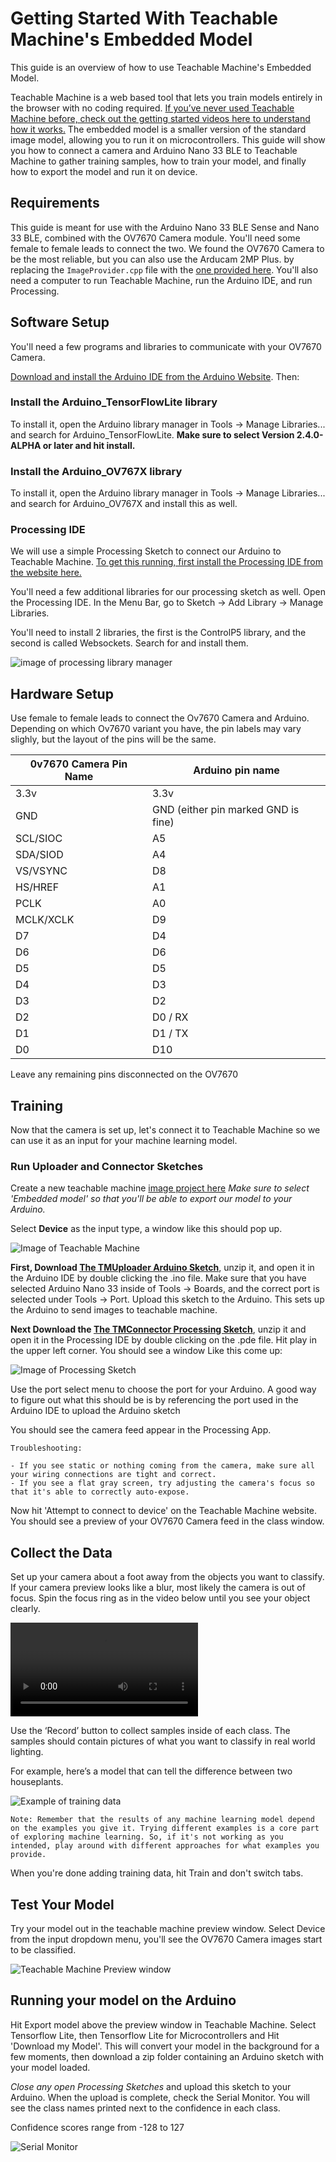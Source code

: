 # Getting Started With Teachable Machine's Embedded Model

This guide is an overview of how to use Teachable Machine's Embedded Model.

Teachable Machine is a web based tool that lets you train models entirely in the browser with no coding required. [If you’ve never used Teachable Machine before, check out the getting started videos here to understand how it works.](https://www.youtube.com/watch?v=DFBbSTvtpy4) The embedded model is a smaller version of the standard image model, allowing you to run it on microcontrollers.
This guide will show you how to connect a camera and Arduino Nano 33 BLE to Teachable Machine to gather training samples, how to train your model, and finally how to export the model and run it on device.

## Requirements

This guide is meant for use with the Arduino Nano 33 BLE Sense and Nano 33 BLE, combined with the OV7670 Camera module. You'll need some female to female leads to connect the two.
We found the OV7670 Camera to be the most reliable, but you can also use the Arducam 2MP Plus. by replacing the `ImageProvider.cpp` file with the [one provided here](https://github.com/googlecreativelab/teachablemachine-community/blob/master/snippets/markdown/tiny_image/tiny_templates/arducam_image_provider/ImageProvider.cpp).
You'll also need a computer to run Teachable Machine, run the Arduino IDE, and run Processing.

## Software Setup

You'll need a few programs and libraries to communicate with your OV7670 Camera.

[Download and install the Arduino IDE from the Arduino Website](https://www.arduino.cc/en/software). Then:

### Install the Arduino_TensorFlowLite library

To install it, open the Arduino library manager in Tools -> Manage Libraries... and search for Arduino_TensorFlowLite. **Make sure to select Version 2.4.0-ALPHA or later and hit install.**

### Install the Arduino_OV767X library

To install it, open the Arduino library manager in Tools -> Manage Libraries... and search for Arduino_OV767X and install this as well.

### Processing IDE

We will use a simple Processing Sketch to connect our Arduino to Teachable Machine. [To get this running, first install the Processing IDE from the website here.](https://processing.org/download/)

You'll need a few additional libraries for our processing sketch as well. Open the Processing IDE. In the Menu Bar, go to Sketch -> Add Library -> Manage Libraries.

You'll need to install 2 libraries, the first is the ControlP5 library, and the second is called Websockets. Search for and install them.

![image of processing library manager](./GettingStartedimages/processing_libraries.png)

## Hardware Setup

Use female to female leads to connect the Ov7670 Camera and Arduino. Depending on which Ov7670 variant you have, the pin labels may vary slighly, but the layout of the pins will be the same.

|0v7670 Camera Pin Name|Arduino pin name|
|----------------|----------------|
|3.3v|3.3v|
|GND|GND (either pin marked GND is fine)|
|SCL/SIOC|A5|
|SDA/SIOD|A4|
|VS/VSYNC|D8|
|HS/HREF|A1|
|PCLK|A0|
|MCLK/XCLK|D9|
|D7|D4|
|D6|D6|
|D5|D5|
|D4|D3|
|D3|D2|
|D2|D0 / RX|
|D1|D1 / TX|
|D0|D10|

Leave any remaining pins disconnected on the OV7670

## Training

Now that the camera is set up, let's connect it to Teachable Machine so we can use it as an input for your machine learning model.

### Run Uploader and Connector Sketches

Create a new teachable machine [image project here](https://teachablemachine.withgoogle.com/train) *Make sure to select 'Embedded model' so that you'll be able to export our model to your Arduino.*

Select **Device** as the input type, a window like this should pop up.

![Image of Teachable Machine](./GettingStartedimages/sketches.png)

**First, Download [The TMUploader Arduino Sketch](https://github.com/googlecreativelab/teachablemachine-community/tree/master/snippets/markdown/tiny_image/tiny_templates/TMUploader)**, unzip it, and open it in the Arduino IDE by double clicking the .ino file. Make sure that you have selected Arduino Nano 33 inside of Tools -> Boards, and the correct port is selected under Tools -> Port. Upload this sketch to the Arduino. This sets up the Arduino to send images to teachable machine.

**Next Download the [The TMConnector Processing Sketch](https://github.com/googlecreativelab/teachablemachine-community/tree/master/snippets/markdown/tiny_image/tiny_templates/TMConnector)**, unzip it and open it in the Processing IDE by double clicking on the .pde file. Hit play in the upper left corner. You should see a window Like this come up:

![Image of Processing Sketch](./GettingStartedimages/port_select.png)

Use the port select menu to choose the port for your Arduino. A good way to figure out what this should be is by referencing the port used in the Arduino IDE to upload the Arduino sketch

You should see the camera feed appear in the Processing App.

```text
Troubleshooting:

- If you see static or nothing coming from the camera, make sure all your wiring connections are tight and correct.
- If you see a flat gray screen, try adjusting the camera's focus so that it's able to correctly auto-expose.
```

Now hit 'Attempt to connect to device' on the Teachable Machine website. You should see a preview of your OV7670 Camera feed in the class window.

## Collect the Data

Set up your camera about a foot away from the objects you want to classify. If your camera preview looks like a blur, most likely the camera is out of focus. Spin the focus ring as in the video below until you see your object clearly.

![Focusing the camera   ](./GettingStartedimages/focus_1.mov)

Use the ‘Record’ button to collect samples inside of each class. The samples should contain pictures of what you want to classify in real world lighting.

For example, here’s a model that can tell the difference between two houseplants.

![Example of training data](GettingStartedimages/train_data.png)

```text
Note: Remember that the results of any machine learning model depend on the examples you give it. Trying different examples is a core part of exploring machine learning. So, if it's not working as you intended, play around with different approaches for what examples you provide.
```

When you're done adding training data, hit Train and don't switch tabs.

## Test Your Model

Try your model out in the teachable machine preview window. Select Device from the input dropdown menu, you'll see the OV7670 Camera images start to be classified.

![Teachable Machine Preview window](./GettingStartedimages/tm_fpo.gif)

## Running your model on the Arduino

Hit Export model above the preview window in Teachable Machine. Select Tensorflow Lite, then Tensorflow Lite for Microcontrollers and Hit 'Download my Model'. This will convert your model in the background for a few moments, then download a zip folder containing an Arduino sketch with your model loaded.

*Close any open Processing Sketches* and upload this sketch to your Arduino. When the upload is complete, check the Serial Monitor. You will see the class names printed next to the confidence in each class.

Confidence scores range from -128 to 127

![Serial Monitor](./GettingStartedimages/serial_mon.png)